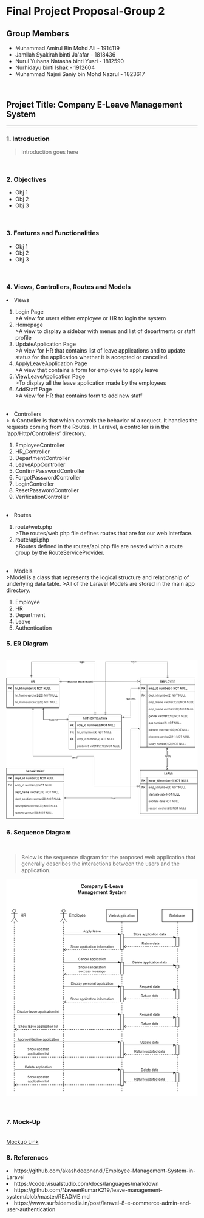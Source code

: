 # Final Project Proposal-Group 2

## Group Members
- Muhammad Amirul Bin Mohd Ali - 1914119
- Jamilah Syakirah binti Ja'afar - 1818436
- Nurul Yuhana Natasha binti Yusri - 1812590
- Nurhidayu binti Ishak - 1912604
- Muhammad Najmi Saniy bin Mohd Nazrul - 1823617

<br>

## Project Title: Company E-Leave Management System

<hr>

### 1. Introduction

> Introduction goes here

<br>

### 2. Objectives

- Obj 1
- Obj 2
- Obj 3

<br>

### 3. Features and Functionalities

- Obj 1
- Obj 2
- Obj 3

<br>

### 4. Views, Controllers, Routes and Models

<li> Views </li> 
<ol> 
  <li> Login Page </li>
      >A view for users either employee or HR to login the system
  <li> Homepage </li>
	    >A view to display a sidebar with menus and list of departments or staff profile 
  <li> UpdateApplication Page </li>
      >A view for HR that contains list of leave applications and to update status for the application whether it is accepted or cancelled.
  <li> ApplyLeaveApplication Page </li> 
      >A view that contains a form for employee to apply leave 
  <li> ViewLeaveApplication Page </li>
      >To display all the leave application made by the employees
  <li> AddStaff Page </li>
      >A view for HR that contains form to add new staff 
</ol>
<br> 

<li> Controllers </li> 
> A Controller is that which controls the behavior of a request. It handles the requests coming from the Routes. In Laravel, a controller is in the ‘app/Http/Controllers’ directory.
<ol> 
  <li> EmployeeController </li>
  <li> HR_Controller </li>
  <li> DepartmentController </li>
  <li> LeaveAppController </li>
  <li> ConfirmPasswordController </li>
  <li> ForgotPasswordController </li>
  <li> LoginController </li>
  <li> ResetPasswordController </li> 
  <li> VerificationController </li>
</ol>
<br>

<li> Routes </li>
<ol> 
  <li> route/web.php </li> 
      >The routes/web.php file defines routes that are for our web interface.
  <li> route/api.php </li>
      >Routes defined in the routes/api.php file are nested within a route group by the RouteServiceProvider. 
</ol>
<br>

<li> Models </li>
>Model is a class that represents the logical structure and relationship of underlying data table. 
>All of the Laravel Models are stored in the main app directory.
<ol> 
  <li> Employee </li>
  <li> HR </li>
  <li> Department </li>
  <li> Leave </li>
  <li> Authentication </li>
</ol>

### 5. ER Diagram

<br>
<img src="https://github.com/syakirahjf/hrms/blob/main/resources/ERD.png?raw=true">

### 6. Sequence Diagram

<br>

>Below is the sequence diagram for the proposed web application that generally describes the interactions between the users and the application.

![Sequence diagram image](https://github.com/syakirahjf/hrms/blob/main/resources/HRSM%20Seq%20Diagram.png)

<br>

### 7. Mock-Up
<br>
<a href="https://hrms.my.canva.site/">Mockup Link</a>

### 8. References
<li> https://github.com/akashdeepnandi/Employee-Management-System-in-Laravel </li>
<li> https://code.visualstudio.com/docs/languages/markdown </li>
<li> https://github.com/NaveenKumarK219/leave-management-system/blob/master/README.md </li>
<li> https://www.surfsidemedia.in/post/laravel-8-e-commerce-admin-and-user-authentication </li>

